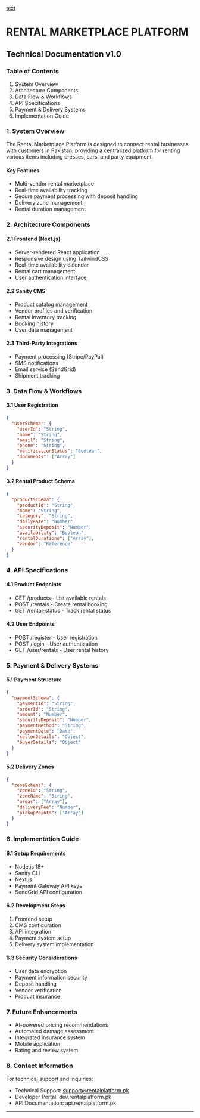 [text](../../OneDrive/Pictures)
# RENTAL MARKETPLACE PLATFORM
## Technical Documentation v1.0

### Table of Contents
1. System Overview
2. Architecture Components
3. Data Flow & Workflows
4. API Specifications
5. Payment & Delivery Systems
6. Implementation Guide

### 1. System Overview

The Rental Marketplace Platform is designed to connect rental businesses with customers in Pakistan, providing a centralized platform for renting various items including dresses, cars, and party equipment.

#### Key Features
- Multi-vendor rental marketplace
- Real-time availability tracking
- Secure payment processing with deposit handling
- Delivery zone management
- Rental duration management

### 2. Architecture Components

#### 2.1 Frontend (Next.js)
- Server-rendered React application
- Responsive design using TailwindCSS
- Real-time availability calendar
- Rental cart management
- User authentication interface

#### 2.2 Sanity CMS
- Product catalog management
- Vendor profiles and verification
- Rental inventory tracking
- Booking history
- User data management

#### 2.3 Third-Party Integrations
- Payment processing (Stripe/PayPal)
- SMS notifications
- Email service (SendGrid)
- Shipment tracking

### 3. Data Flow & Workflows

#### 3.1 User Registration
```json
{
  "userSchema": {
    "userId": "String",
    "name": "String",
    "email": "String",
    "phone": "String",
    "verificationStatus": "Boolean",
    "documents": ["Array"]
  }
}
```

#### 3.2 Rental Product Schema
```json
{
  "productSchema": {
    "productId": "String",
    "name": "String",
    "category": "String",
    "dailyRate": "Number",
    "securityDeposit": "Number",
    "availability": "Boolean",
    "rentalDurations": ["Array"],
    "vendor": "Reference"
  }
}
```

### 4. API Specifications

#### 4.1 Product Endpoints
- GET /products - List available rentals
- POST /rentals - Create rental booking
- GET /rental-status - Track rental status

#### 4.2 User Endpoints
- POST /register - User registration
- POST /login - User authentication
- GET /user/rentals - User rental history

### 5. Payment & Delivery Systems

#### 5.1 Payment Structure
```json
{
  "paymentSchema": {
    "paymentId": "String",
    "orderId": "String",
    "amount": "Number",
    "securityDeposit": "Number",
    "paymentMethod": "String",
    "paymentDate": "Date",
    "sellerDetails": "Object",
    "buyerDetails": "Object"
  }
}
```

#### 5.2 Delivery Zones
```json
{
  "zoneSchema": {
    "zoneId": "String",
    "zoneName": "String",
    "areas": ["Array"],
    "deliveryFee": "Number",
    "pickupPoints": ["Array"]
  }
}
```

### 6. Implementation Guide

#### 6.1 Setup Requirements
- Node.js 18+
- Sanity CLI
- Next.js
- Payment Gateway API keys
- SendGrid API configuration

#### 6.2 Development Steps
1. Frontend setup
2. CMS configuration
3. API integration
4. Payment system setup
5. Delivery system implementation

#### 6.3 Security Considerations
- User data encryption
- Payment information security
- Deposit handling
- Vendor verification
- Product insurance

### 7. Future Enhancements
- AI-powered pricing recommendations
- Automated damage assessment
- Integrated insurance system
- Mobile application
- Rating and review system

### 8. Contact Information
For technical support and inquiries:
- Technical Support: support@rentalplatform.pk
- Developer Portal: dev.rentalplatform.pk
- API Documentation: api.rentalplatform.pk

---

